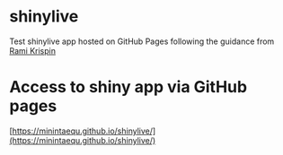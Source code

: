 # shinylive
 Test shinylive app hosted on GitHub Pages following the guidance from [Rami Krispin](https://medium.com/@rami.krispin/deploy-shiny-app-on-github-pages-b4cbd433bdc)

# Access to shiny app via GitHub pages
[https://minintaequ.github.io/shinylive/](https://minintaequ.github.io/shinylive/)
